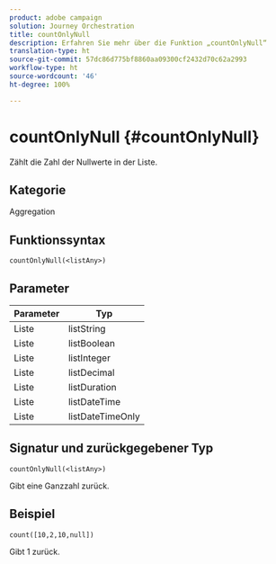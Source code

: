 ```yaml
---
product: adobe campaign
solution: Journey Orchestration
title: countOnlyNull
description: Erfahren Sie mehr über die Funktion „countOnlyNull“
translation-type: ht
source-git-commit: 57dc86d775bf8860aa09300cf2432d70c62a2993
workflow-type: ht
source-wordcount: '46'
ht-degree: 100%

---
```



# countOnlyNull {#countOnlyNull}

Zählt die Zahl der Nullwerte in der Liste.

## Kategorie

Aggregation

## Funktionssyntax

`countOnlyNull(<listAny>)`

## Parameter

| Parameter | Typ |
|-----------|------------------|
| Liste | listString |
| Liste | listBoolean |
| Liste | listInteger |
| Liste | listDecimal |
| Liste | listDuration |
| Liste | listDateTime |
| Liste | listDateTimeOnly |

## Signatur und zurückgegebener Typ

`countOnlyNull(<listAny>)`

Gibt eine Ganzzahl zurück.

## Beispiel

`count([10,2,10,null])`

Gibt 1 zurück.
